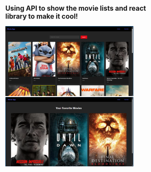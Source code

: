 <h2>Using <b>API</b> to show the movie lists and <b>react library </b>to make it cool!</h2>
<img src="./preview/home.png" alt="Tampilan App" width="400" />
<img src="./preview/fav.png" alt="Tampilan App" width="400" />
